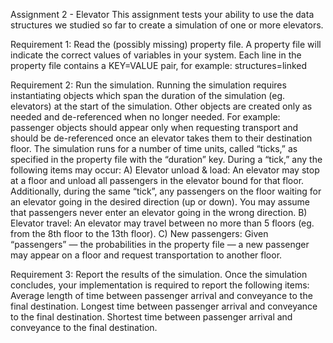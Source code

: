 Assignment 2 - Elevator
This assignment tests your ability to use the data structures we studied so far to create a simulation of
one or more elevators.

Requirement 1: Read the (possibly missing) property file.
A property file will indicate the correct values of variables in your system. Each line in the property file
contains a KEY=VALUE pair, for example:
structures=linked

Requirement 2: Run the simulation.
Running the simulation requires instantiating objects which span the duration of the simulation (eg.
elevators) at the start of the simulation. Other objects are created only as needed and de-referenced
when no longer needed. For example: passenger objects should appear only when requesting transport
and should be de-referenced once an elevator takes them to their destination floor.
The simulation runs for a number of time units, called “ticks,” as specified in the property file with the
“duration” key. During a “tick,” any the following items may occur:
A) Elevator unload & load: An elevator may stop at a floor and unload all passengers in the elevator
bound for that floor. Additionally, during the same “tick”, any passengers on the floor waiting for
an elevator going in the desired direction (up or down). You may assume that passengers never
enter an elevator going in the wrong direction.
B) Elevator travel: An elevator may travel between no more than 5 floors (eg. from the 8th floor to
the 13th floor).
C) New passengers: Given “passengers” — the probabilities in the property file — a new passenger
may appear on a floor and request transportation to another floor.

Requirement 3: Report the results of the simulation.
Once the simulation concludes, your implementation is required to report the following items:
Average length of time between passenger arrival and conveyance to the final destination.
Longest time between passenger arrival and conveyance to the final destination.
Shortest time between passenger arrival and conveyance to the final destination.
